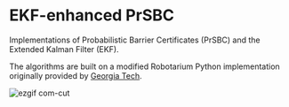# EKF-enhanced PrSBC

Implementations of Probabilistic Barrier Certificates (PrSBC) and the Extended Kalman Filter (EKF).

The algorithms are built on a modified Robotarium Python implementation originally provided by [Georgia Tech](https://www.robotarium.gatech.edu/).



![ezgif com-cut](https://github.com/user-attachments/assets/695d7b70-e371-4b34-86ed-395645849eb7)
